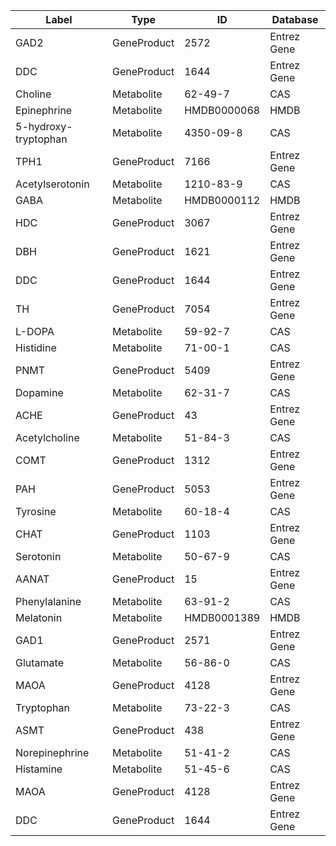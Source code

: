 | Label | Type | ID | Database |
| ---- | ---- | ---- | ---- |
|GAD2 | GeneProduct | 2572 | Entrez Gene |
|DDC | GeneProduct | 1644 | Entrez Gene |
|Choline | Metabolite | 62-49-7 | CAS |
|Epinephrine | Metabolite | HMDB0000068 | HMDB |
|5-hydroxy-tryptophan | Metabolite | 4350-09-8 | CAS |
|TPH1 | GeneProduct | 7166 | Entrez Gene |
|Acetylserotonin | Metabolite | 1210-83-9 | CAS |
|GABA | Metabolite | HMDB0000112 | HMDB |
|HDC | GeneProduct | 3067 | Entrez Gene |
|DBH | GeneProduct | 1621 | Entrez Gene |
|DDC | GeneProduct | 1644 | Entrez Gene |
|TH | GeneProduct | 7054 | Entrez Gene |
|L-DOPA | Metabolite | 59-92-7 | CAS |
|Histidine | Metabolite | 71-00-1 | CAS |
|PNMT | GeneProduct | 5409 | Entrez Gene |
|Dopamine | Metabolite | 62-31-7 | CAS |
|ACHE | GeneProduct | 43 | Entrez Gene |
|Acetylcholine | Metabolite | 51-84-3 | CAS |
|COMT | GeneProduct | 1312 | Entrez Gene |
|PAH | GeneProduct | 5053 | Entrez Gene |
|Tyrosine | Metabolite | 60-18-4 | CAS |
|CHAT | GeneProduct | 1103 | Entrez Gene |
|Serotonin | Metabolite | 50-67-9 | CAS |
|AANAT | GeneProduct | 15 | Entrez Gene |
|Phenylalanine | Metabolite | 63-91-2 | CAS |
|Melatonin | Metabolite | HMDB0001389 | HMDB |
|GAD1 | GeneProduct | 2571 | Entrez Gene |
|Glutamate | Metabolite | 56-86-0 | CAS |
|MAOA | GeneProduct | 4128 | Entrez Gene |
|Tryptophan | Metabolite | 73-22-3 | CAS |
|ASMT | GeneProduct | 438 | Entrez Gene |
|Norepinephrine | Metabolite | 51-41-2 | CAS |
|Histamine | Metabolite | 51-45-6 | CAS |
|MAOA | GeneProduct | 4128 | Entrez Gene |
|DDC | GeneProduct | 1644 | Entrez Gene |
